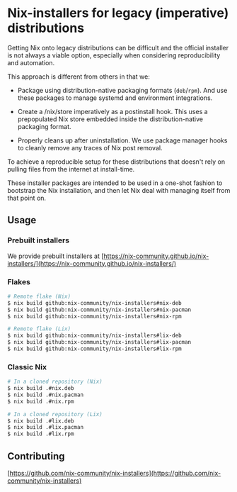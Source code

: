 # Nix-installers for legacy (imperative) distributions

Getting Nix onto legacy distributions can be difficult and the official installer
is not always a viable option, especially when considering reproducibility and automation.

This approach is different from others in that we:

- Package using distribution-native packaging formats (`deb`/`rpm`).
  And use these packages to manage systemd and environment integrations.

- Create a /nix/store imperatively as a postinstall hook.
  This uses a prepopulated Nix store embedded inside the distribution-native
  packaging format.

- Properly cleans up after uninstallation.
  We use package manager hooks to cleanly remove any traces of Nix post removal.

To achieve a reproducible setup for these distributions that doesn't rely on
pulling files from the internet at install-time.

These installer packages are intended to be used in a one-shot fashion to bootstrap the Nix installation, and then let Nix deal with managing itself from that point on.

## Usage

### Prebuilt installers
We provide prebuilt installers at [https://nix-community.github.io/nix-installers/](https://nix-community.github.io/nix-installers/)

### Flakes
``` bash
# Remote flake (Nix)
$ nix build github:nix-community/nix-installers#nix-deb
$ nix build github:nix-community/nix-installers#nix-pacman
$ nix build github:nix-community/nix-installers#nix-rpm

# Remote flake (Lix)
$ nix build github:nix-community/nix-installers#lix-deb
$ nix build github:nix-community/nix-installers#lix-pacman
$ nix build github:nix-community/nix-installers#lix-rpm
```

### Classic Nix
``` bash
# In a cloned repository (Nix)
$ nix build .#nix.deb
$ nix build .#nix.pacman
$ nix build .#nix.rpm

# In a cloned repository (Lix)
$ nix build .#lix.deb
$ nix build .#lix.pacman
$ nix build .#lix.rpm
```

## Contributing
[https://github.com/nix-community/nix-installers](https://github.com/nix-community/nix-installers)
